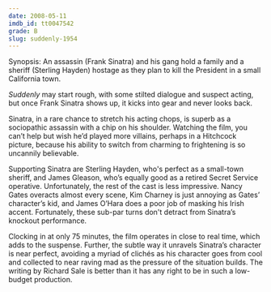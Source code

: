 ```yaml
---
date: 2008-05-11
imdb_id: tt0047542
grade: B
slug: suddenly-1954
---
```


Synopsis: An assassin (Frank Sinatra) and his gang hold a family and a sheriff (Sterling Hayden) hostage as they plan to kill the President in a small California town.

_Suddenly_ may start rough, with some stilted dialogue and suspect acting, but once Frank Sinatra shows up, it kicks into gear and never looks back.

Sinatra, in a rare chance to stretch his acting chops, is superb as a sociopathic assassin with a chip on his shoulder. Watching the film, you can’t help but wish he’d played more villains, perhaps in a Hitchcock picture, because his ability to switch from charming to frightening is so uncannily believable.

Supporting Sinatra are Sterling Hayden, who's perfect as a small-town sheriff, and James Gleason, who’s equally good as a retired Secret Service operative. Unfortunately, the rest of the cast is less impressive. Nancy Gates overacts almost every scene, Kim Charney is just annoying as Gates’ character’s kid, and James O’Hara does a poor job of masking his Irish accent. Fortunately, these sub-par turns don't detract from Sinatra’s knockout performance.

Clocking in at only 75 minutes, the film operates in close to real time, which adds to the suspense. Further, the subtle way it unravels Sinatra’s character is near perfect, avoiding a myriad of clichés as his character goes from cool and collected to near raving mad as the pressure of the situation builds. The writing by Richard Sale is better than it has any right to be in such a low-budget production.
